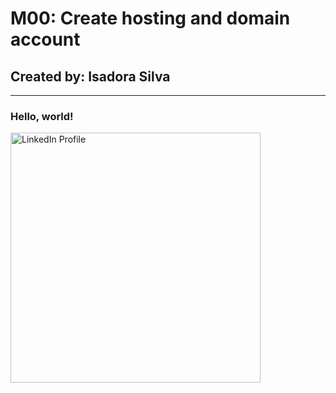 <html lang="en">
<head>
  <title>My Portifolio</title>
</head>
<body>
<h1>M00: Create hosting and domain account</h1>
        <h2>Created by: Isadora Silva</h2>
        <hr>
		<h3>Hello, world!</h3>
		<a href="https://www.linkedin.com/in/-isadora-silva/" target="_blank"><img src="https://media-exp1.licdn.com/dms/image/C4E03AQFYdLwDTfegPw/profile-displayphoto-shrink_800_800/0/1604986487781?e=1669852800&v=beta&t=ws3PzPOg-Gq_feRowCKfgt4DLUJlxO_WtgyxOyqt6SA" 
        width="400" height="400" alt="LinkedIn Profile" title="More about me"></a>
</body>
</html>

